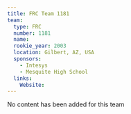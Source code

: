 ```yaml
---
title: FRC Team 1181
team:
  type: FRC
  number: 1181
  name: 
  rookie_year: 2003
  location: Gilbert, AZ, USA
  sponsors:
    - Intesys
    - Mesquite High School
  links:
    Website: 
---
```

No content has been added for this team